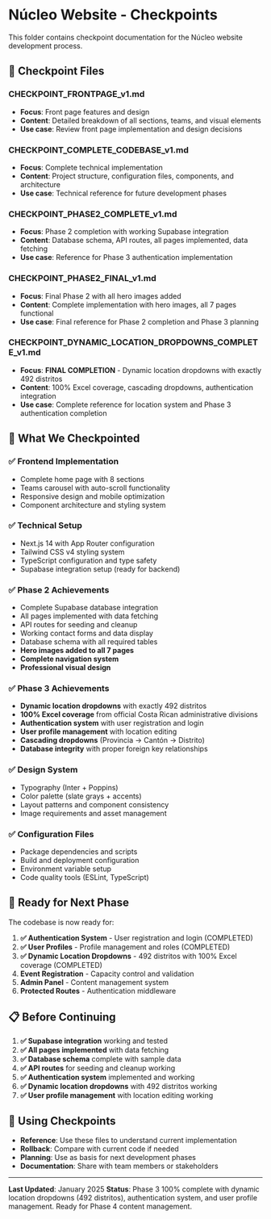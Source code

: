 # Núcleo Website - Checkpoints

This folder contains checkpoint documentation for the Núcleo website development process.

## 📁 **Checkpoint Files**

### **CHECKPOINT_FRONTPAGE_v1.md**
- **Focus**: Front page features and design
- **Content**: Detailed breakdown of all sections, teams, and visual elements
- **Use case**: Review front page implementation and design decisions

### **CHECKPOINT_COMPLETE_CODEBASE_v1.md**
- **Focus**: Complete technical implementation
- **Content**: Project structure, configuration files, components, and architecture
- **Use case**: Technical reference for future development phases

### **CHECKPOINT_PHASE2_COMPLETE_v1.md**
- **Focus**: Phase 2 completion with working Supabase integration
- **Content**: Database schema, API routes, all pages implemented, data fetching
- **Use case**: Reference for Phase 3 authentication implementation

### **CHECKPOINT_PHASE2_FINAL_v1.md**
- **Focus**: Final Phase 2 with all hero images added
- **Content**: Complete implementation with hero images, all 7 pages functional
- **Use case**: Final reference for Phase 2 completion and Phase 3 planning

### **CHECKPOINT_DYNAMIC_LOCATION_DROPDOWNS_COMPLETE_v1.md**
- **Focus**: **FINAL COMPLETION** - Dynamic location dropdowns with exactly 492 distritos
- **Content**: 100% Excel coverage, cascading dropdowns, authentication integration
- **Use case**: Complete reference for location system and Phase 3 authentication completion

## 🎯 **What We Checkpointed**

### ✅ **Frontend Implementation**
- Complete home page with 8 sections
- Teams carousel with auto-scroll functionality
- Responsive design and mobile optimization
- Component architecture and styling system

### ✅ **Technical Setup**
- Next.js 14 with App Router configuration
- Tailwind CSS v4 styling system
- TypeScript configuration and type safety
- Supabase integration setup (ready for backend)

### ✅ **Phase 2 Achievements**
- Complete Supabase database integration
- All pages implemented with data fetching
- API routes for seeding and cleanup
- Working contact forms and data display
- Database schema with all required tables
- **Hero images added to all 7 pages**
- **Complete navigation system**
- **Professional visual design**

### ✅ **Phase 3 Achievements**
- **Dynamic location dropdowns** with exactly 492 distritos
- **100% Excel coverage** from official Costa Rican administrative divisions
- **Authentication system** with user registration and login
- **User profile management** with location editing
- **Cascading dropdowns** (Provincia → Cantón → Distrito)
- **Database integrity** with proper foreign key relationships

### ✅ **Design System**
- Typography (Inter + Poppins)
- Color palette (slate grays + accents)
- Layout patterns and component consistency
- Image requirements and asset management

### ✅ **Configuration Files**
- Package dependencies and scripts
- Build and deployment configuration
- Environment variable setup
- Code quality tools (ESLint, TypeScript)

## 🚀 **Ready for Next Phase**

The codebase is now ready for:
1. **✅ Authentication System** - User registration and login (COMPLETED)
2. **✅ User Profiles** - Profile management and roles (COMPLETED)
3. **✅ Dynamic Location Dropdowns** - 492 distritos with 100% Excel coverage (COMPLETED)
4. **Event Registration** - Capacity control and validation
5. **Admin Panel** - Content management system
6. **Protected Routes** - Authentication middleware

## 📋 **Before Continuing**

1. **✅ Supabase integration** working and tested
2. **✅ All pages implemented** with data fetching
3. **✅ Database schema** complete with sample data
4. **✅ API routes** for seeding and cleanup working
5. **✅ Authentication system** implemented and working
6. **✅ Dynamic location dropdowns** with 492 distritos working
7. **✅ User profile management** with location editing working

## 🔄 **Using Checkpoints**

- **Reference**: Use these files to understand current implementation
- **Rollback**: Compare with current code if needed
- **Planning**: Use as basis for next development phases
- **Documentation**: Share with team members or stakeholders

---

**Last Updated**: January 2025
**Status**: Phase 3 100% complete with dynamic location dropdowns (492 distritos), authentication system, and user profile management. Ready for Phase 4 content management.
